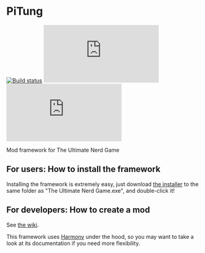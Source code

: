 # PiTung
[![Build status](https://ci.appveyor.com/api/projects/status/9v5a2adge9t2ysxa?svg=true)](https://ci.appveyor.com/project/pipe01/pitung)
![PiTUNG installs](http://pipe0481.heliohost.org/pitung/installs_img.php)
![Latest version](http://pipe0481.heliohost.org/pitung/version_img.php)

Mod framework for The Ultimate Nerd Game

## For users: How to install the framework

Installing the framework is extremely easy, just download [the installer](http://www.pipe0481.heliohost.org/pitung/Installer.exe) to the same folder as "The Ultimate Nerd Game.exe", and double-click it!

## For developers: How to create a mod

See [the wiki](../../wiki/Quickstart).

This framework uses [Harmony](https://github.com/pardeike/Harmony) under the hood, so you may want to take a look at its documentation if you need more flexibility.
